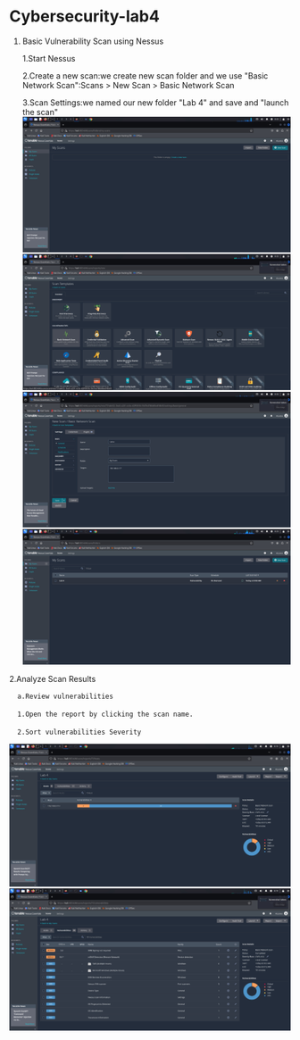 # Cybersecurity-lab4
1. Basic Vulnerability Scan using Nessus

   1.Start Nessus
   
   2.Create a new scan:we create new scan folder and we use "Basic Network Scan":Scans > New Scan > Basic Network Scan
   
   3.Scan Settings:we named our new folder "Lab 4" and save and "launch the scan"
![image alt](https://github.com/AlizadaUlvi/Cybersecurity-lab4/blob/3b3098f10efd47d30cd10f9a387ef0f3d411674f/step1/step1.jpg)
![image alt](https://github.com/AlizadaUlvi/Cybersecurity-lab4/blob/cc1608c4f2f8cf3a36aa6c09494ea98022181938/step1/step1%20(2).jpg)
![image alt](https://github.com/AlizadaUlvi/Cybersecurity-lab4/blob/436153cc154a00d1561767e48250e619b788fea9/step1/step1%20(3).jpg)
![image alt](https://github.com/AlizadaUlvi/Cybersecurity-lab4/blob/09bc0acee2ef3c452692cc92bf95ab5b4193f119/step1/step1%20(4).jpg)

2.Analyze Scan Results

      a.Review vulnerabilities
      
      1.Open the report by clicking the scan name.
   
      2.Sort vulnerabilities Severity
![image alt](https://github.com/AlizadaUlvi/Cybersecurity-lab4/blob/de090274da6953a17f93bdce321fb00385256985/step2/step%202%20a.jpg)
![image alt](https://github.com/AlizadaUlvi/Cybersecurity-lab4/blob/aa75ac2de26ea395e636b716e04c31970b98df20/step2/step%202%20a%20(2).jpg)   
